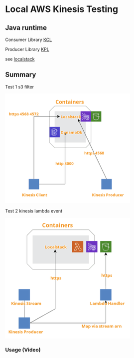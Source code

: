# Local AWS Kinesis Testing

## Java runtime

Consumer Library
[KCL](https://github.com/awslabs/amazon-kinesis-client/tree/v1.x)  

Producer Library
[KPL](https://github.com/awslabs/amazon-kinesis-producer)

see  [localstack](https://github.com/localstack/localstack)

## Summary
Test 1 s3 filter  

<img src="https://github.com/nigel447/kinesis-tests/blob/master/Summary.png" width="400">  

Test 2 kinesis lambda event  

<img src="https://github.com/nigel447/kinesis-tests/blob/master/Summary2.png" width="400">

### Usage (Video)

 